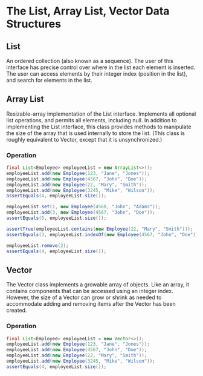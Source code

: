 # The List, Array List, Vector Data Structures

## List 

An ordered collection (also known as a sequence). The user of this interface has precise control over where in the list 
each element is inserted. The user can access elements by their integer index (position in the list), 
and search for elements in the list.

## Array List

Resizable-array implementation of the List interface. Implements all optional list operations, and permits all elements, 
including null. In addition to implementing the List interface, this class provides methods to manipulate the size of 
the array that is used internally to store the list. (This class is roughly equivalent to Vector, except that it is 
unsynchronized.)

### Operation

```java
final List<Employee> employeeList = new ArrayList<>();
employeeList.add(new Employee(123, "Jane", "Jones"));
employeeList.add(new Employee(4567, "John", "Doe"));
employeeList.add(new Employee(22, "Mary", "Smith"));
employeeList.add(new Employee(3245, "Mike", "Wilson"));
assertEquals(4, employeeList.size());

employeeList.set(1, new Employee(4568, "John", "Adams"));
employeeList.add(3, new Employee(4567, "John", "Doe"));
assertEquals(5, employeeList.size());

assertTrue(employeeList.contains(new Employee(22, "Mary", "Smith")));
assertEquals(3, employeeList.indexOf(new Employee(4567, "John", "Doe")));

employeeList.remove(2);
assertEquals(4, employeeList.size());
```

## Vector

The Vector class implements a growable array of objects. Like an array, it contains components that can be accessed 
using an integer index. However, the size of a Vector can grow or shrink as needed to accommodate adding and removing 
items after the Vector has been created.

### Operation

```java
final List<Employee> employeeList = new Vector<>();
employeeList.add(new Employee(123, "Jane", "Jones"));
employeeList.add(new Employee(4567, "John", "Doe"));
employeeList.add(new Employee(22, "Mary", "Smith"));
employeeList.add(new Employee(3245, "Mike", "Wilson"));
assertEquals(4, employeeList.size());
```


